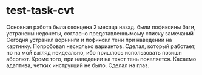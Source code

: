 # test-task-cvt

Основная работа была оконцена 2 месяца назад. были пофиксины баги, устранены недочеты, согласно представленнымому списку замечаний
Сегодня устранил ворнинги и пофиксил тени при наведении на картинку. Попробовал несколько вариантов. 
Сделал, который работает, но на мой взгляд неидеально, ибо пришлось использовать позишн абсолют. Кроме того, при наведении на текст тень появляется.
Касаемо адаптива, четких инструкций не было. Сделал на глаз. 
